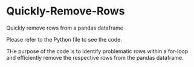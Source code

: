# Quickly-Remove-Rows
Quickly remove rows from a pandas dataframe

Please refer to the Python file to see the code.

THe purpose of the code is to identify problematic rows within a for-loop and efficiently remove the respective rows from the pandas dataframe.
